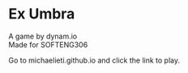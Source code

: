 # Ex Umbra  
  
A game by dynam.io  
Made for SOFTENG306  
  
Go to michaelieti.github.io and click the link to play.
